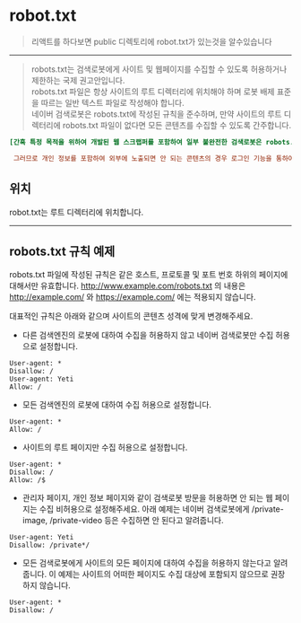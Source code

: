 # robot.txt

> 리액트를 하다보면 public 디렉토리에 robot.txt가 있는것을 알수있습니다

---

> robots.txt는 검색로봇에게 사이트 및 웹페이지를 수집할 수 있도록 허용하거나 제한하는 국제 권고안입니다.<br /> robots.txt 파일은 항상 사이트의 루트 디렉터리에 위치해야 하며 로봇 배제 표준을 따르는 일반 텍스트 파일로 작성해야 합니다.<br /> 네이버 검색로봇은 robots.txt에 작성된 규칙을 준수하며, 만약 사이트의 루트 디렉터리에 robots.txt 파일이 없다면 모든 콘텐츠를 수집할 수 있도록 간주합니다.

```ini
[간혹 특정 목적을 위하여 개발된 웹 스크랩퍼를 포함하여 일부 불완전한 검색로봇은 robots.txt 내의 규칙을 준수하지 않을 수 있습니다.]

 그러므로 개인 정보를 포함하여 외부에 노출되면 안 되는 콘텐츠의 경우 로그인 기능을 통하여 보호하거나 다른 차단 방법을 사용해야 합니다.
```

## 위치

robot.txt는 루트 디렉터리에 위치합니다.

---

## robots.txt 규칙 예제

robots.txt 파일에 작성된 규칙은 같은 호스트, 프로토콜 및 포트 번호 하위의 페이지에 대해서만 유효합니다. http://www.example.com/robots.txt 의 내용은 http://example.com/ 와 https://example.com/ 에는 적용되지 않습니다.

대표적인 규칙은 아래와 같으며 사이트의 콘텐츠 성격에 맞게 변경해주세요.

- 다른 검색엔진의 로봇에 대하여 수집을 허용하지 않고 네이버 검색로봇만 수집 허용으로 설정합니다.

```
User-agent: *
Disallow: /
User-agent: Yeti
Allow: /
```

- 모든 검색엔진의 로봇에 대하여 수집 허용으로 설정합니다.

```
User-agent: *
Allow: /
```

- 사이트의 루트 페이지만 수집 허용으로 설정합니다.

```
User-agent: *
Disallow: /
Allow: /$
```

- 관리자 페이지, 개인 정보 페이지와 같이 검색로봇 방문을 허용하면 안 되는 웹 페이지는 수집 비허용으로 설정해주세요. 아래 예제는 네이버 검색로봇에게 /private-image, /private-video 등은 수집하면 안 된다고 알려줍니다.

```
User-agent: Yeti
Disallow: /private*/
```

- 모든 검색로봇에게 사이트의 모든 페이지에 대하여 수집을 허용하지 않는다고 알려줍니다. 이 예제는 사이트의 어떠한 페이지도 수집 대상에 포함되지 않으므로 권장하지 않습니다.

```
User-agent: *
Disallow: /
```
